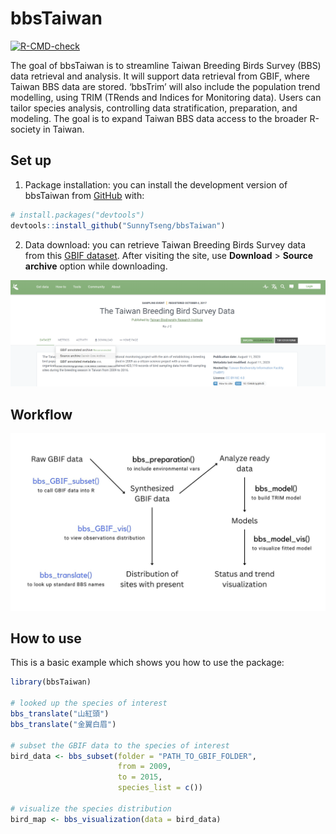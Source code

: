 
<!-- README.md is generated from README.Rmd. Please edit that file -->

# bbsTaiwan

<!-- badges: start -->

[![R-CMD-check](https://github.com/SunnyTseng/bbsTaiwan/actions/workflows/R-CMD-check.yaml/badge.svg)](https://github.com/SunnyTseng/bbsTaiwan/actions/workflows/R-CMD-check.yaml)

<!-- badges: end -->

The goal of bbsTaiwan is to streamline Taiwan Breeding Birds Survey
(BBS) data retrieval and analysis. It will support data retrieval from
GBIF, where Taiwan BBS data are stored. ‘bbsTrim’ will also include the
population trend modelling, using TRIM (TRends and Indices for
Monitoring data). Users can tailor species analysis, controlling data
stratification, preparation, and modeling. The goal is to expand Taiwan
BBS data access to the broader R-society in Taiwan.

## Set up

1.  Package installation: you can install the development version of
    bbsTaiwan from [GitHub](https://github.com/) with:

``` r
# install.packages("devtools")
devtools::install_github("SunnyTseng/bbsTaiwan")
```

2.  Data download: you can retrieve Taiwan Breeding Birds Survey data
    from this [GBIF
    dataset](https://www.gbif.org/zh-tw/dataset/f170f056-3f8a-4ef3-ac9f-4503cc854ce0).
    After visiting the site, use **Download** \> **Source archive**
    option while downloading.

![](images/clipboard-3932456549.png)

## Workflow

![](images/bbsTaiwan%20-%20ROpenSci%20package%20workflow.jpg)

## How to use

This is a basic example which shows you how to use the package:

``` r
library(bbsTaiwan)

# looked up the species of interest 
bbs_translate("山紅頭")
bbs_translate("金翼白眉")

# subset the GBIF data to the species of interest
bird_data <- bbs_subset(folder = "PATH_TO_GBIF_FOLDER",
                        from = 2009,
                        to = 2015,
                        species_list = c())

# visualize the species distribution 
bird_map <- bbs_visualization(data = bird_data)
```
